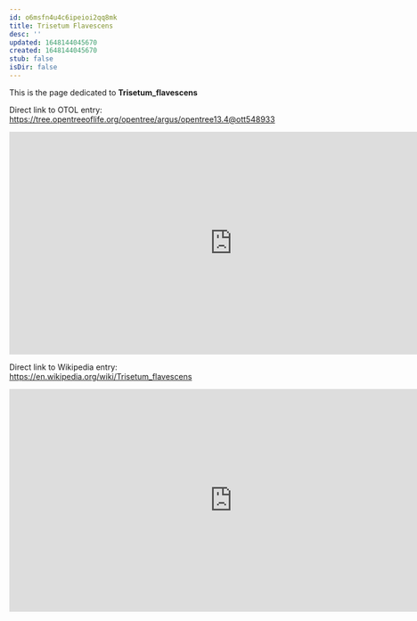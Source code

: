 ```yaml
---
id: o6msfn4u4c6ipeioi2qq8mk
title: Trisetum Flavescens
desc: ''
updated: 1648144045670
created: 1648144045670
stub: false
isDir: false
---
```

This is the page dedicated to **Trisetum_flavescens**


Direct link to OTOL entry: https://tree.opentreeoflife.org/opentree/argus/opentree13.4@ott548933



<html>
    <body>
    <iframe src="https://tree.opentreeoflife.org/opentree/argus/opentree13.4@ott548933"
    width="800" height="400" frameborder="0" allowfullscreen> </iframe>
    </body>
</html>
    


Direct link to Wikipedia entry: https://en.wikipedia.org/wiki/Trisetum_flavescens



<html>
    <body>
    <iframe src="https://en.wikipedia.org/wiki/Trisetum_flavescens"
    width="800" height="400" frameborder="0" allowfullscreen> </iframe>
    </body>
</html>
    
